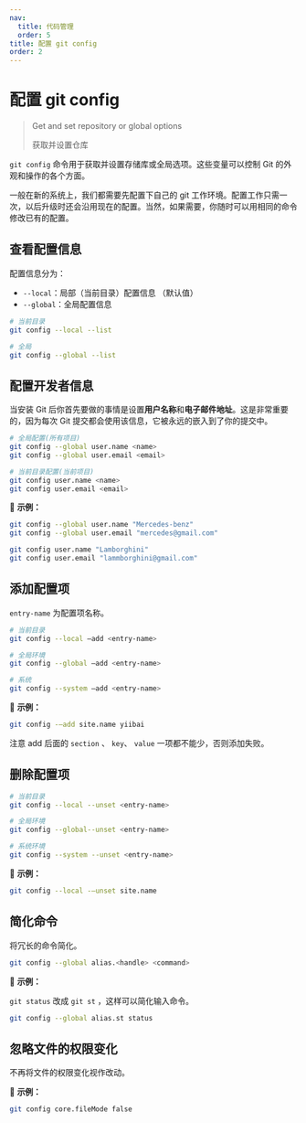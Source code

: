 ```yaml
---
nav:
  title: 代码管理
  order: 5
title: 配置 git config
order: 2
---
```


# 配置 git config

> Get and set repository or global options
>
> 获取并设置仓库

`git config` 命令用于获取并设置存储库或全局选项。这些变量可以控制 Git 的外观和操作的各个方面。

一般在新的系统上，我们都需要先配置下自己的 git 工作环境。配置工作只需一次，以后升级时还会沿用现在的配置。当然，如果需要，你随时可以用相同的命令修改已有的配置。

## 查看配置信息

配置信息分为：

- `--local`：局部（当前目录）配置信息 （默认值）
- `--global`：全局配置信息

```bash
# 当前目录
git config --local --list

# 全局
git config --global --list
```

## 配置开发者信息

当安装 Git 后你首先要做的事情是设置**用户名称**和**电子邮件地址**。这是非常重要的，因为每次 Git 提交都会使用该信息，它被永远的嵌入到了你的提交中。

```bash
# 全局配置(所有项目)
git config --global user.name <name>
git config --global user.email <email>

# 当前目录配置(当前项目)
git config user.name <name>
git config user.email <email>
```

📍 **示例：**

```bash
git config --global user.name "Mercedes-benz"
git config --global user.email "mercedes@gmail.com"

git config user.name "Lamborghini"
git config user.email "lammborghini@gmail.com"
```

## 添加配置项

`entry-name` 为配置项名称。

```bash
# 当前目录
git config --local –add <entry-name>

# 全局环境
git config --global –add <entry-name>

# 系统
git config --system –add <entry-name>
```

📍 **示例：**

```bash
git config -–add site.name yiibai
```

注意 add 后面的 `section` 、 `key`、 `value` 一项都不能少，否则添加失败。

## 删除配置项

```bash
# 当前目录
git config --local --unset <entry-name>

# 全局环境
git config --global--unset <entry-name>

# 系统环境
git config --system --unset <entry-name>
```

📍 **示例：**

```bash
git config --local -–unset site.name
```

## 简化命令

将冗长的命令简化。

```bash
git config --global alias.<handle> <command>
```

📍 **示例：**

`git status` 改成 `git st` ，这样可以简化输入命令。

```bash
git config --global alias.st status
```

## 忽略文件的权限变化

不再将文件的权限变化视作改动。

📍 **示例：**

```bash
git config core.fileMode false
```
